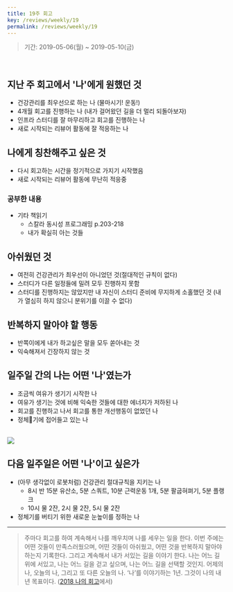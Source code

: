 ```yaml
---
title: 19주 회고
key: /reviews/weekly/19
permalink: /reviews/weekly/19
---
```


> 기간: 2019-05-06(월) ~ 2019-05-10(금)
<br/>

## 지난 주 회고에서 '나'에게 원했던 것
- 건강관리를 최우선으로 하는 나 (물마시기! 운동!)
- 4개월 회고를 진행하는 나 (내가 걸어왔던 길을 더 멀리 되돌아보자)
- 인프라 스터디를 잘 마무리하고 회고를 진행하는 나
- 새로 시작되는 리뷰어 활동에 잘 적응하는 나

## 나에게 칭찬해주고 싶은 것
- 다시 회고하는 시간을 정기적으로 가지기 시작했음
- 새로 시작되는 리뷰어 활동에 무난히 적응중

### 공부한 내용
- 기타 책읽기
  - 스칼라 동시성 프로그래밍 p.203-218
  - 내가 확실히 아는 것들

## 아쉬웠던 것
- 여전히 건강관리가 최우선이 아니었던 것(절대적인 규칙이 없다)
- 스터디가 다른 일정들에 밀려 모두 진행하지 못함
- 스터디를 진행하지는 않았지만 내 자신이 스터디 준비에 무지하게 소홀했던 것 (내가 열심히 하지 않으니 분위기를 이끌 수 없다)

## 반복하지 말아야 할 행동
- 반쪽이에게 내가 하고싶은 말을 모두 쏟아내는 것
- 익숙해져서 긴장하지 않는 것

## 일주일 간의 나는 어떤 '나'였는가
- 조금씩 여유가 생기기 시작한 나
- 여유가 생기는 것에 비해 익숙한 것들에 대한 에너지가 저하된 나
- 회고를 진행하고 나서 회고를 통한 개선행동이 없었던 나
- 정체기에 접어들고 있는 나

<br/>
<img src="https://github.com/ssosso/ssosso.github.io/blob/master/_posts/.images/19%EC%A3%BC-%ED%9A%8C%EA%B3%A0_1.jpeg?raw=true"/>
<br/>

## 다음 일주일은 어떤 '나'이고 싶은가
- (아무 생각없이 로봇처럼) 건강관리 절대규칙을 지키는 나
  - 8시 반 15분 유산소, 5분 스쿼트, 10분 근력운동 1개, 5분 팔굽혀펴기, 5분 플랭크
  - 10시 물 2잔, 2시 물 2잔, 5시 물 2잔
- 정체기를 버티기 위한 새로운 눈높이를 정하는 나

----

> 주마다 회고를 하여 계속해서 나를 깨우치며 나를 세우는 일을 한다. 이번 주에는 어떤 것들이 만족스러웠으며, 어떤 것들이 아쉬웠고, 어떤 것을 반복하지 말아야 하는지 기록한다. 그리고 계속해서 내가 서있는 길을 이야기 한다. 나는 어느 길 위에 서있고, 나는 어느 길을 걷고 싶으며, 나는 어느 길을 선택할 것인지. 어제의 나, 오늘의 나, 그리고 또 다른 오늘의 나. ‘나’를 이야기하는 1년. 그것이 나의 내년 목표이다. ([2018 나의 회고](https://ssosso.github.io/2018/12/30/2018-%EB%82%98%EC%9D%98-%ED%9A%8C%EA%B3%A0.html)에서)
